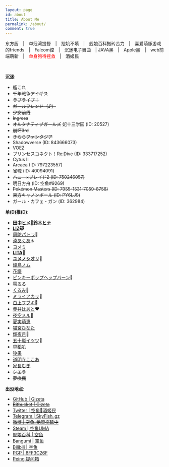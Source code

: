 ```yaml
---
layout: page
id: about
title: About Me
permalink: /about/
comment: true
---
```

东方厨　\|　单冠湾提督　\|　挖坑不填　\|　舰娘百科搬砖苦力　\|　喜爱萌豚游戏的friends　\|　Falcom控　\|　沉迷电子舞曲　\| JAVA黑　\|　Apple黑　\|　web前端萌新　\|　<font color="red">单身狗待拯救</font>　\|　酒姬民

<br>

__沉迷__:

* 艦これ
* ~~千年戦争アイギス~~
* ~~ラブライブ！~~
* ~~ガールフレンド（♪）~~
* ~~少女前线~~
* ~~Ingress~~
* ~~オルタナティブガールズ~~ 妃十三学园 (ID: 20527)
* ~~崩坏3rd~~
* ~~きららファンタジア~~
* Shadowverse (ID: 843666073)
* VOEZ
* プリンセスコネクト！Re:Dive (ID: 333717252)
* Cytus Ⅱ
* Arcaea (ID: 797223557)
* 雀魂 (ID: 40094091)
* ~~ハニー×ブレイド2 (ID: 750246057)~~
* 明日方舟 (ID: 空鱼#9269)
* ~~Pokémon Masters (ID: 7955-1531-7059-8758)~~
* ~~東方キャノンボール (ID: PY6LJ9)~~
* ガール・カフェ・ガン (ID: 362984)

<p id="dd"><strong>单(D)推(D)</strong>:</p>

* **[田中ヒメ🥕鈴木ヒナ](https://www.youtube.com/channel/UCFv2z4iM5vHrS8bZPq4fHQQ)**
* **[LIZ](https://www.youtube.com/channel/UCRMpIxnySp7Fy5SbZ8dBv2w)😺**
* [周防パトラ](https://www.youtube.com/channel/UCeLzT-7b2PBcunJplmWtoDg)🦀
* [湊あくあ](https://www.youtube.com/channel/UC1opHUrw8rvnsadT-iGp7Cg)⚓️
* [ヨメミ](https://www.youtube.com/channel/UCy5lOmEQoivK5XK7QCaRKug)
* **[LITA](https://www.youtube.com/channel/UCwuS0uY-Z2Gr_5OV2oFybFA)🐶**
* **[ユメノシオリ](https://www.youtube.com/channel/UCH0ObmokE-zUOeihkKwWySA)🍄**
* [燦鳥ノム](https://www.youtube.com/channel/UCwRKt_raV3N5KZgxcFyC1vw)
* [花譜](https://www.youtube.com/channel/UCQ1U65-CQdIoZ2_NA4Z4F7A)
* [ピンキーポップヘップバーン](https://www.youtube.com/channel/UC1pR2ig6NhndhvicEgclNdA)🍿
* [雫るる](https://space.bilibili.com/387636363/)
* [くるみ](https://www.youtube.com/channel/UCBJFtEEDnCpz8koPH-nLWUA)🐶
* [ミライアカリ](https://www.youtube.com/channel/UCMYtONm441rBogWK_xPH9HA)🦋
* [白上フブキ](https://www.youtube.com/channel/UCdn5BQ06XqgXoAxIhbqw5Rg)🌽
* [赤井はあと](https://www.youtube.com/channel/UC1CfXB_kRs3C-zaeTG3oGyg)❤️
* [夜空メル](https://www.youtube.com/channel/UCD8HOxPs4Xvsm8H0ZxXGiBw)🌟
* [夏実萌恵](https://www.youtube.com/channel/UCBePKUYNhoMcjBi-BRmjarQ)
* [猫宮ひなた](https://www.youtube.com/channel/UCevD0wKzJFpfIkvHOiQsfLQ)
* [輝夜月](https://www.youtube.com/channel/UCQYADFw7xEJ9oZSM5ZbqyBw)🍤
* [五十嵐イツツ](https://www.youtube.com/channel/UCNAhQXaNtzBes7hIcmD7k_g)🌸
* [早稻叽](https://space.bilibili.com/1950658/)
* [铃果](https://space.bilibili.com/416203727/)
* [道明寺ここあ](https://www.youtube.com/channel/UCCebk1_w5oiMUTRxdNJq0sA)
* [家長むぎ](https://www.youtube.com/channel/UC_GCs6GARLxEHxy1w40d6VQ)
* ~~シエラ~~
* ~~夢咲楓~~

__出没地点__:

* [GitHub \| Gizeta](https://github.com/Gizeta)
* ~~[Bitbucket \| Gizeta](https://bitbucket.org/Gizeta_sf/)~~
* [Twitter \| 空鱼🥕酒姬民](https://twitter.com/Gizeta_sf)
* [Telegram \| SkyFish_gz](https://t.me/SkyFish_gz)
* ~~[微博 \| 空鱼_绝赞拖延中](http://weibo.com/gizeta)~~
* [Steam \| 空鱼UMA](http://steamcommunity.com/id/gizeta/)
* [舰娘百科 \| 空鱼](https://zh.kcwiki.moe/wiki/User:%E7%A9%BA%E9%B1%BC)
* [Bangumi \| 空鱼](http://bgm.tv/user/gizeta)
* [Bilibili \| 空鱼](http://space.bilibili.com/31625/#!/index)
* [PGP \| 8FF3C26F](https://pgp.mit.edu/pks/lookup?op=vindex&search=0x2AD041B88FF3C26F)
* [Peing 提问箱](https://peing.net/zh-CN/gizeta_sf)

<script>
  if (location.search === '?himehina') {
    document.querySelectorAll('#dd + ul li ~ li').forEach(function(e) {
      e.classList.add('hidden');
    });
  }
</script>
